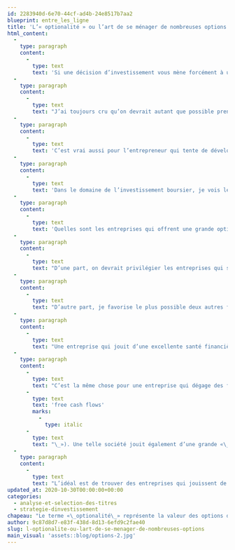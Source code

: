 ```yaml
---
id: 2283940d-6e70-44cf-ad4b-24e8517b7aa2
blueprint: entre_les_ligne
title: 'L’« optionalité » ou l’art de se ménager de nombreuses options'
html_content:
  -
    type: paragraph
    content:
      -
        type: text
        text: 'Si une décision d’investissement vous mène forcément à une seule option, cette décision n’a pas d’optionalité. Les meilleures décisions ouvrent de nombreuses portes – elles ont une grande optionalité et ce sont généralement celles qui créent le plus de valeur. Dans le monde de l’investissement, ce sont aussi ces décisions qui mènent aux meilleurs résultats.'
  -
    type: paragraph
    content:
      -
        type: text
        text: "J’ai toujours cru qu’on devrait autant que possible prendre des décisions qui augmentent l’optionalité. C’est vrai dans la vie tout comme en investissement. Par exemple, l’étudiante qui se demande dans quel domaine elle devrait étudier pendant son bac universitaire devrait considérer l’optionalité de sa décision. Si elle n’est pas certaine du domaine dans lequel elle veut étudier, elle devrait à mon avis choisir l’option qui lui donnera la plus grande «\_optionalité\_», celle qui lui ouvrira le plus grand nombre de portes pour sa carrière future ou pour une éventuelle maîtrise universitaire."
  -
    type: paragraph
    content:
      -
        type: text
        text: 'C’est vrai aussi pour l’entrepreneur qui tente de développer un nouveau produit. D’un côté, il veut focaliser ses efforts sur un seul produit destiné à un marché de niche. En même temps, il voudra que les caractéristiques qu’il ajoutera à ce produit lui ouvrent un marché plus vaste, voire qu’elles lui permettent d’accéder à des marchés connexes.'
  -
    type: paragraph
    content:
      -
        type: text
        text: 'Dans le domaine de l’investissement boursier, je vois les choses de la même manière, mais le raisonnement est un peu différent. Il faut selon moi tenter de dénicher les titres d’entreprises qui offrent la plus grande optionalité. Dans ce cas-ci, l’optionalité appartient à l’entreprise et non pas à l’investisseur, mais ce dernier pourrait fort bien en profiter grandement si la société prenait les bonnes décisions d’investissement dans le futur.'
  -
    type: paragraph
    content:
      -
        type: text
        text: 'Quelles sont les entreprises qui offrent une grande optionalité?'
  -
    type: paragraph
    content:
      -
        type: text
        text: "D’une part, on devrait privilégier les entreprises qui sont actives dans des secteurs en croissance et qui offrent des débouchés de croissance attrayants à long terme. Peut-être est-ce parce que leur secteur est naturellement en croissance. Ou peut-être est-ce parce qu’une société a la possibilité de croître par acquisition dans un secteur fragmenté. Les investisseurs qui ont levé le nez sur le titre de Couche-Tard il y a 20 ans ont peut-être sous-estimé la valeur de l’optionalité de la société, notamment la possibilité qu’elle réalise des acquisitions susceptibles de créer de la valeur pour ses actionnaires dans un secteur qui affiche pourtant une modeste croissance. Il ne faut pas oublier une autre source d’optionalité pour Couche-Tard\_: son réseau de dépanneurs, qui mise avant tout sur la proximité des consommateurs, est en mesure d’offrir une vaste gamme de produits et de services. En revanche, je préfère ne pas investir dans des entreprises dont le secteur est en déclin ou qui pourraient éventuellement disparaître."
  -
    type: paragraph
    content:
      -
        type: text
        text: "D’autre part, je favorise le plus possible deux autres facteurs d’optionalité pour une entreprise, lesquels sont à mon avis largement ignorés par les investisseurs\_: un bilan très solide et la capacité de dégager des flux de trésorerie libres importants. Alors que tant d’investisseurs focalisent leur attention sur la croissance des revenus et des bénéfices des entreprises, ils ignorent tout simplement le bilan et les flux de trésorerie libres."
  -
    type: paragraph
    content:
      -
        type: text
        text: "Une entreprise qui jouit d’une excellente santé financière a sensiblement plus d’options pour créer de la valeur pour ses actionnaires que celle qui utilise pleinement la dette pour financer ses activités. Une entreprise qui a beaucoup d’encaisse et peu de dette peut se permettre de considérer toutes sortes d’options de rechange qui ne sont généralement pas disponibles aux autres sociétés\_: racheter ses propres actions, verser un dividende spécial, réaliser une acquisition ou investir davantage dans ses propres activités afin de fouetter sa croissance à long terme."
  -
    type: paragraph
    content:
      -
        type: text
        text: "C’est la même chose pour une entreprise qui dégage des flux de trésorerie libres substantiels («\_"
      -
        type: text
        text: 'free cash flows'
        marks:
          -
            type: italic
      -
        type: text
        text: "\_»). Une telle société jouit également d’une grande «\_optionalité\_» puisqu’elle peut se servir de ces flux libres pour créer le plus de valeur possible pour ses actionnaires."
  -
    type: paragraph
    content:
      -
        type: text
        text: "L’idéal est de trouver des entreprises qui jouissent de ces trois facteurs\_: un bon secteur qui offre des occasions de croissance à long terme, un excellent bilan et une capacité de dégager des flux de trésorerie libres importants. Voilà une bonne manière pour l’investisseur de profiter de l’«\_optionalité\_»."
updated_at: 2020-10-30T00:00:00+00:00
categories:
  - analyse-et-selection-des-titres
  - strategie-dinvestissement
chapeau: "Le terme «\_optionalité\_» représente la valeur des options d’investissement qui se présentent après avoir fait un investissement initial. Dans le monde de l’investissement, personnel ou corporatif, l’optionalité est la somme des valeurs de toutes les options créées par une décision."
author: 9c87d8d7-e83f-438d-8d13-6efd9c2fae40
slug: l-optionalite-ou-lart-de-se-menager-de-nombreuses-options
main_visual: 'assets::blog/options-2.jpg'
---
```

